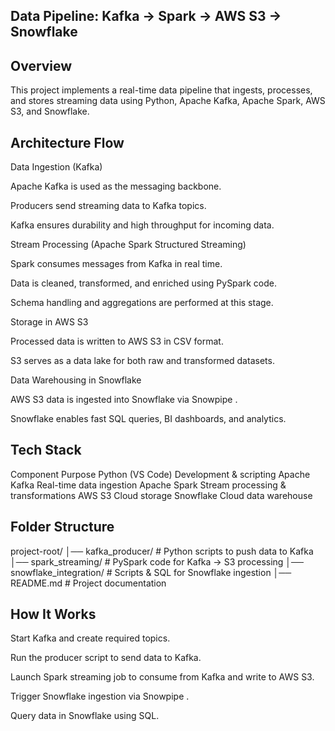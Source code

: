 Data Pipeline: Kafka → Spark → AWS S3 → Snowflake
-------------------------------------------------
Overview
----------
This project implements a real-time data pipeline that ingests, processes, and stores streaming data using Python, Apache Kafka, Apache Spark, AWS S3, and Snowflake.

Architecture Flow
-----------------

Data Ingestion (Kafka)

Apache Kafka is used as the messaging backbone.

Producers send streaming data to Kafka topics.

Kafka ensures durability and high throughput for incoming data.

Stream Processing (Apache Spark Structured Streaming)

Spark consumes messages from Kafka in real time.

Data is cleaned, transformed, and enriched using PySpark code.

Schema handling and aggregations are performed at this stage.

Storage in AWS S3

Processed data is written to AWS S3 in CSV format.

S3 serves as a data lake for both raw and transformed datasets.

Data Warehousing in Snowflake

AWS S3 data is ingested into Snowflake via Snowpipe .

Snowflake enables fast SQL queries, BI dashboards, and analytics.

Tech Stack
-----------
Component Purpose Python (VS Code) Development & scripting Apache Kafka Real-time data ingestion Apache Spark Stream processing & transformations AWS S3 Cloud storage Snowflake Cloud data warehouse

Folder Structure
----------------
project-root/ │── kafka_producer/ # Python scripts to push data to Kafka │── spark_streaming/ # PySpark code for Kafka → S3 processing │── snowflake_integration/ # Scripts & SQL for Snowflake ingestion │── README.md # Project documentation

How It Works
------------
Start Kafka and create required topics.

Run the producer script to send data to Kafka.

Launch Spark streaming job to consume from Kafka and write to AWS S3.

Trigger Snowflake ingestion via Snowpipe .

Query data in Snowflake using SQL.
